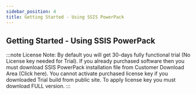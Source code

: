 ```yaml
---
sidebar_position: 4
title: Getting Started - Using SSIS PowerPack
---
```


## Getting Started - Using SSIS PowerPack

:::note
License Note: By default you will get 30-days fully functional trial (No License key needed for Trial). If you already purchased software then you must download SSIS PowerPack installation file from Customer Download Area (Click here). You cannot activate purchased license key if you downloaded Trial build from public site. To apply license key you must download FULL version.
:::